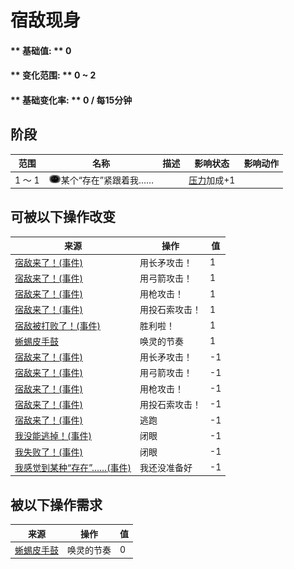 # 宿敌现身  
#### ** 基础值: ** 0   
#### ** 变化范围: ** 0 ~ 2  
#### ** 基础变化率: ** 0 / 每15分钟  
## 阶段  
范围  |  名称  |  描述  |  影响状态  |  影响动作  
----  |  ----  |  ----  |  ----  |  ----  
1 ～ 1  |  <img decoding="async" src="Sprite/Watcher.png" href="a.md" style="max-width:20px;max-height:20px;">某个“存在”紧跟着我……  |    |  [压力](Stress.md)加成+1  |    
## 可被以下操作改变  
来源  |  操作  |  值  
----  |  ----  |  ----  
[宿敌来了！(事件)](Event_EnemyFight.md)  |  用长矛攻击！  |  1  
[宿敌来了！(事件)](Event_EnemyFight.md)  |  用弓箭攻击！  |  1  
[宿敌来了！(事件)](Event_EnemyFight.md)  |  用枪攻击！  |  1  
[宿敌来了！(事件)](Event_EnemyFight.md)  |  用投石索攻击！  |  1  
[宿敌被打败了！(事件)](Event_EnemyFightSuccess.md)  |  胜利啦！  |  1  
[蜥蜴皮手鼓](LizardDrum.md)  |  唤灵的节奏  |  1  
[宿敌来了！(事件)](Event_EnemyFight.md)  |  用长矛攻击！  |  -1  
[宿敌来了！(事件)](Event_EnemyFight.md)  |  用弓箭攻击！  |  -1  
[宿敌来了！(事件)](Event_EnemyFight.md)  |  用枪攻击！  |  -1  
[宿敌来了！(事件)](Event_EnemyFight.md)  |  用投石索攻击！  |  -1  
[宿敌来了！(事件)](Event_EnemyFight.md)  |  逃跑  |  -1  
[我没能逃掉！(事件)](Event_EnemyFightFailedRetreat.md)  |  闭眼  |  -1  
[我失败了！(事件)](Event_EnemyFightFailure.md)  |  闭眼  |  -1  
[我感觉到某种“存在”……(事件)](Event_EnemyPresence.md)  |  我还没准备好  |  -1  
## 被以下操作需求  
来源  |  操作  |  值  
----  |  ----  |  ----  
[蜥蜴皮手鼓](LizardDrum.md)  |  唤灵的节奏  |  0  


<script>document.title="宿敌现身 - 卡牌生存百科 Card Survival Wiki";</script>